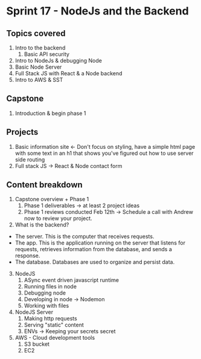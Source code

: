 # Sprint 17 - NodeJs and the Backend

## Topics covered
1. Intro to the backend
   1. Basic API security
2. Intro to NodeJs & debugging Node
3. Basic Node Server
4. Full Stack JS with React & a Node backend
5. Intro to AWS & SST

## Capstone
1. Introduction & begin phase 1

## Projects
1. Basic information site <- Don't focus on styling, have a simple html page with some text in an h1 that shows you've figured out how to use server side routing
2. Full stack JS -> React & Node contact form


## Content breakdown

1. Capstone overview + Phase 1
   1. Phase 1 deliverables -> at least 2 project ideas
   2. Phase 1 reviews conducted Feb 12th -> Schedule a call with Andrew now to review your project.
2. What is the backend?
  - The server. This is the computer that receives requests.
  - The app. This is the application running on the server that listens for requests, retrieves information from the database, and sends a response.
  - The database. Databases are used to organize and persist data.
3. NodeJS
   1. ASync event driven javascript runtime
   2. Running files in node
   3. Debugging node
   4. Developing in node -> Nodemon
   5. Working with files
4. NodeJS Server
   1. Making http requests
   2. Serving "static" content
   3. ENVs -> Keeping your secrets secret
5. AWS - Cloud development tools
   1. S3 bucket
   2. EC2